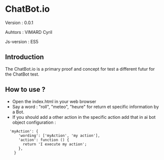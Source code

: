 # ChatBot.io
Version : 0.0.1

Auhtors : VIMARD Cyril

Js-version : ES5

## Introduction
The ChatBot.io is a primary proof and concept for test a different futur for the ChatBot test.

## How to use ?
* Open the index.html in your web browser
* Say a word : "roll", "meteo", "heure" for return et specific information by a Bot.
* If you should add a other action in the specific action add that in ai bot object configuration :

```
  'myAction': {
      'wording': ['myAction', 'my action'],
      'action': function () {
        return 'I execute my action';
      },
    }
```
